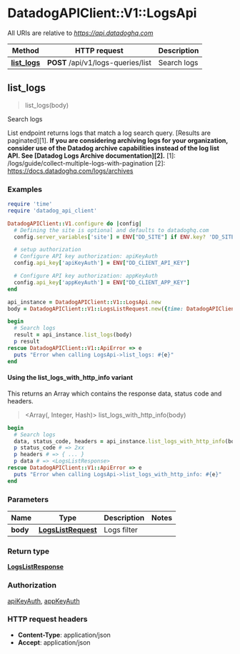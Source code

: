 # DatadogAPIClient::V1::LogsApi

All URIs are relative to *https://api.datadoghq.com*

| Method | HTTP request | Description |
| ------ | ------------ | ----------- |
| [**list_logs**](LogsApi.md#list_logs) | **POST** /api/v1/logs-queries/list | Search logs |


## list_logs

> <LogsListResponse> list_logs(body)

Search logs

List endpoint returns logs that match a log search query. [Results are paginated][1].  **If you are considering archiving logs for your organization, consider use of the Datadog archive capabilities instead of the log list API. See [Datadog Logs Archive documentation][2].**  [1]: /logs/guide/collect-multiple-logs-with-pagination [2]: https://docs.datadoghq.com/logs/archives

### Examples

```ruby
require 'time'
require 'datadog_api_client'

DatadogAPIClient::V1.configure do |config|
  # Defining the site is optional and defaults to datadoghq.com
  config.server_variables['site'] = ENV["DD_SITE"] if ENV.key? 'DD_SITE'

  # setup authorization
  # Configure API key authorization: apiKeyAuth
  config.api_key['apiKeyAuth'] = ENV["DD_CLIENT_API_KEY"]

  # Configure API key authorization: appKeyAuth
  config.api_key['appKeyAuth'] = ENV["DD_CLIENT_APP_KEY"]
end

api_instance = DatadogAPIClient::V1::LogsApi.new
body = DatadogAPIClient::V1::LogsListRequest.new({time: DatadogAPIClient::V1::LogsListRequestTime.new({from: Time.parse('2020-02-02T02:02:02Z'), to: Time.parse('2020-02-02T20:20:20Z')})}) # LogsListRequest | Logs filter

begin
  # Search logs
  result = api_instance.list_logs(body)
  p result
rescue DatadogAPIClient::V1::ApiError => e
  puts "Error when calling LogsApi->list_logs: #{e}"
end
```

#### Using the list_logs_with_http_info variant

This returns an Array which contains the response data, status code and headers.

> <Array(<LogsListResponse>, Integer, Hash)> list_logs_with_http_info(body)

```ruby
begin
  # Search logs
  data, status_code, headers = api_instance.list_logs_with_http_info(body)
  p status_code # => 2xx
  p headers # => { ... }
  p data # => <LogsListResponse>
rescue DatadogAPIClient::V1::ApiError => e
  puts "Error when calling LogsApi->list_logs_with_http_info: #{e}"
end
```

### Parameters

| Name | Type | Description | Notes |
| ---- | ---- | ----------- | ----- |
| **body** | [**LogsListRequest**](LogsListRequest.md) | Logs filter |  |

### Return type

[**LogsListResponse**](LogsListResponse.md)

### Authorization

[apiKeyAuth](README.md#apiKeyAuth), [appKeyAuth](README.md#appKeyAuth)

### HTTP request headers

- **Content-Type**: application/json
- **Accept**: application/json

